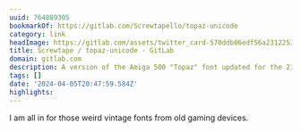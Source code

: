 ```yaml
---
uuid: 764889305
bookmarkOf: https://gitlab.com/Screwtapello/topaz-unicode
category: link
headImage: https://gitlab.com/assets/twitter_card-570ddb06edf56a2312253c5872489847a0f385112ddbcd71ccfa1570febab5d2.jpg
title: Screwtape / topaz-unicode · GitLab
domain: gitlab.com
description: A version of the Amiga 500 "Topaz" font updated for the 21st century
tags: []
date: '2024-04-05T20:47:59.584Z'
highlights: 
---
```


I am all in for those weird vintage fonts from old gaming devices.

